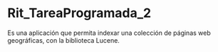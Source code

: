 # Rit_TareaProgramada_2
Es una aplicación que permita indexar una colección de páginas web geográficas, con la biblioteca Lucene.
